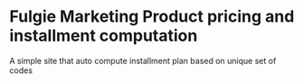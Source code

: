 # Fulgie Marketing Product pricing and installment computation
A simple site that auto compute installment plan based on unique set of codes


